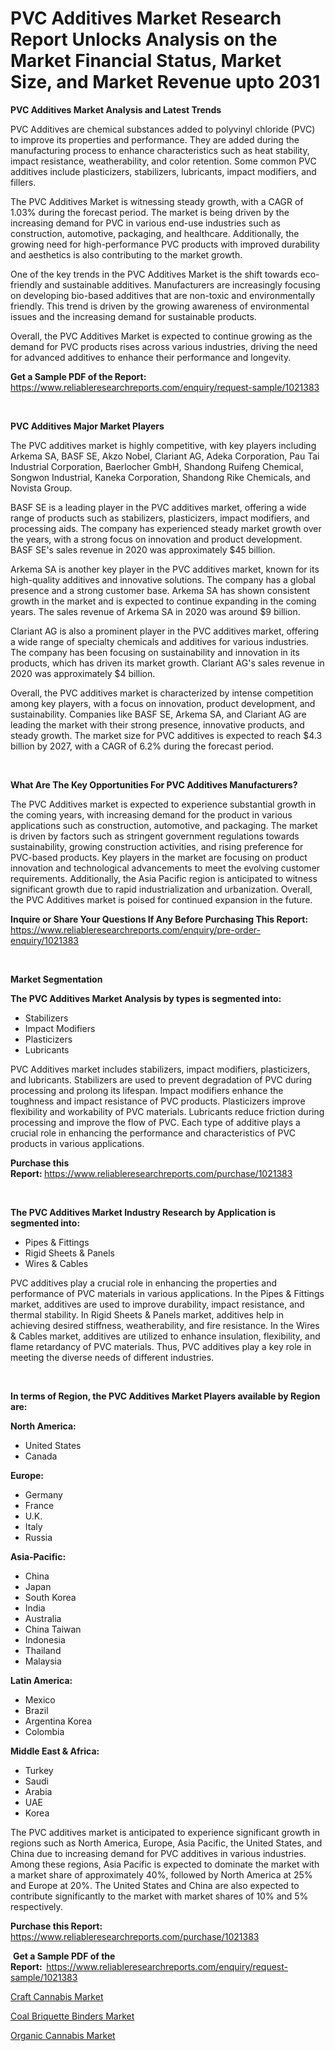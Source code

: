 <p><h1>PVC Additives Market Research Report Unlocks Analysis on the Market Financial Status, Market Size, and Market Revenue upto 2031</h1></p><p><strong>PVC Additives Market Analysis and Latest Trends</strong></p>
<p><p>PVC Additives are chemical substances added to polyvinyl chloride (PVC) to improve its properties and performance. They are added during the manufacturing process to enhance characteristics such as heat stability, impact resistance, weatherability, and color retention. Some common PVC additives include plasticizers, stabilizers, lubricants, impact modifiers, and fillers.</p><p>The PVC Additives Market is witnessing steady growth, with a CAGR of 1.03% during the forecast period. The market is being driven by the increasing demand for PVC in various end-use industries such as construction, automotive, packaging, and healthcare. Additionally, the growing need for high-performance PVC products with improved durability and aesthetics is also contributing to the market growth.</p><p>One of the key trends in the PVC Additives Market is the shift towards eco-friendly and sustainable additives. Manufacturers are increasingly focusing on developing bio-based additives that are non-toxic and environmentally friendly. This trend is driven by the growing awareness of environmental issues and the increasing demand for sustainable products.</p><p>Overall, the PVC Additives Market is expected to continue growing as the demand for PVC products rises across various industries, driving the need for advanced additives to enhance their performance and longevity.</p></p>
<p><strong>Get a Sample PDF of the Report:&nbsp;</strong> <a href="https://www.reliableresearchreports.com/enquiry/request-sample/1021383">https://www.reliableresearchreports.com/enquiry/request-sample/1021383</a></p>
<p>&nbsp;</p>
<p><strong>PVC Additives Major Market Players</strong></p>
<p><p>The PVC additives market is highly competitive, with key players including Arkema SA, BASF SE, Akzo Nobel, Clariant AG, Adeka Corporation, Pau Tai Industrial Corporation, Baerlocher GmbH, Shandong Ruifeng Chemical, Songwon Industrial, Kaneka Corporation, Shandong Rike Chemicals, and Novista Group.</p><p>BASF SE is a leading player in the PVC additives market, offering a wide range of products such as stabilizers, plasticizers, impact modifiers, and processing aids. The company has experienced steady market growth over the years, with a strong focus on innovation and product development. BASF SE's sales revenue in 2020 was approximately $45 billion.</p><p>Arkema SA is another key player in the PVC additives market, known for its high-quality additives and innovative solutions. The company has a global presence and a strong customer base. Arkema SA has shown consistent growth in the market and is expected to continue expanding in the coming years. The sales revenue of Arkema SA in 2020 was around $9 billion.</p><p>Clariant AG is also a prominent player in the PVC additives market, offering a wide range of specialty chemicals and additives for various industries. The company has been focusing on sustainability and innovation in its products, which has driven its market growth. Clariant AG's sales revenue in 2020 was approximately $4 billion.</p><p>Overall, the PVC additives market is characterized by intense competition among key players, with a focus on innovation, product development, and sustainability. Companies like BASF SE, Arkema SA, and Clariant AG are leading the market with their strong presence, innovative products, and steady growth. The market size for PVC additives is expected to reach $4.3 billion by 2027, with a CAGR of 6.2% during the forecast period.</p></p>
<p>&nbsp;</p>
<p><strong>What Are The Key Opportunities For PVC Additives Manufacturers?</strong></p>
<p><p>The PVC Additives market is expected to experience substantial growth in the coming years, with increasing demand for the product in various applications such as construction, automotive, and packaging. The market is driven by factors such as stringent government regulations towards sustainability, growing construction activities, and rising preference for PVC-based products. Key players in the market are focusing on product innovation and technological advancements to meet the evolving customer requirements. Additionally, the Asia Pacific region is anticipated to witness significant growth due to rapid industrialization and urbanization. Overall, the PVC Additives market is poised for continued expansion in the future.</p></p>
<p><strong>Inquire or Share Your Questions If Any Before Purchasing This Report:</strong> <a href="https://www.reliableresearchreports.com/enquiry/pre-order-enquiry/1021383">https://www.reliableresearchreports.com/enquiry/pre-order-enquiry/1021383</a></p>
<p>&nbsp;</p>
<p><strong>Market Segmentation</strong></p>
<p><strong>The PVC Additives Market Analysis by types is segmented into:</strong></p>
<p><ul><li>Stabilizers</li><li>Impact Modifiers</li><li>Plasticizers</li><li>Lubricants</li></ul></p>
<p><p>PVC Additives market includes stabilizers, impact modifiers, plasticizers, and lubricants. Stabilizers are used to prevent degradation of PVC during processing and prolong its lifespan. Impact modifiers enhance the toughness and impact resistance of PVC products. Plasticizers improve flexibility and workability of PVC materials. Lubricants reduce friction during processing and improve the flow of PVC. Each type of additive plays a crucial role in enhancing the performance and characteristics of PVC products in various applications.</p></p>
<p><strong>Purchase this Report:&nbsp;</strong><a href="https://www.reliableresearchreports.com/purchase/1021383">https://www.reliableresearchreports.com/purchase/1021383</a></p>
<p>&nbsp;</p>
<p><strong>The PVC Additives Market Industry Research by Application is segmented into:</strong></p>
<p><ul><li>Pipes & Fittings</li><li>Rigid Sheets & Panels</li><li>Wires & Cables</li></ul></p>
<p><p>PVC additives play a crucial role in enhancing the properties and performance of PVC materials in various applications. In the Pipes & Fittings market, additives are used to improve durability, impact resistance, and thermal stability. In Rigid Sheets & Panels market, additives help in achieving desired stiffness, weatherability, and fire resistance. In the Wires & Cables market, additives are utilized to enhance insulation, flexibility, and flame retardancy of PVC materials. Thus, PVC additives play a key role in meeting the diverse needs of different industries.</p></p>
<p>&nbsp;</p>
<p><strong>In terms of Region, the PVC Additives Market Players available by Region are:</strong></p>
<p>
    <p> <strong> North America: </strong>
        <ul>
            <li>United States</li>
            <li>Canada</li>
        </ul>
        </p> 
    <p> <strong> Europe: </strong>
        <ul>
            <li>Germany</li>
            <li>France</li>
            <li>U.K.</li>
            <li>Italy</li>
            <li>Russia</li>
        </ul>
        </p> 
    <p> <strong> Asia-Pacific: </strong>
        <ul>
            <li>China</li>
            <li>Japan</li>
            <li>South Korea</li>
            <li>India</li>
            <li>Australia</li>
            <li>China Taiwan</li>
            <li>Indonesia</li>
            <li>Thailand</li>
            <li>Malaysia</li>
        </ul>
        </p> 
    <p> <strong> Latin America: </strong>
        <ul>
            <li>Mexico</li>
            <li>Brazil</li>
            <li>Argentina Korea</li>
            <li>Colombia</li>
        </ul>
        </p> 
    <p> <strong> Middle East & Africa: </strong>
        <ul>
            <li>Turkey</li>
            <li>Saudi</li>
            <li>Arabia</li>
            <li>UAE</li>
            <li>Korea</li>
        </ul>
    </p>
    </p>
<p><p>The PVC additives market is anticipated to experience significant growth in regions such as North America, Europe, Asia Pacific, the United States, and China due to increasing demand for PVC additives in various industries. Among these regions, Asia Pacific is expected to dominate the market with a market share of approximately 40%, followed by North America at 25% and Europe at 20%. The United States and China are also expected to contribute significantly to the market with market shares of 10% and 5% respectively.</p></p>
<p><strong>Purchase this Report: </strong><a href="https://www.reliableresearchreports.com/purchase/1021383">https://www.reliableresearchreports.com/purchase/1021383</a></p>
<p>&nbsp;<strong>Get a Sample PDF of the Report:&nbsp;&nbsp;</strong><a href="https://www.reliableresearchreports.com/enquiry/request-sample/1021383">https://www.reliableresearchreports.com/enquiry/request-sample/1021383</a></p>
<p><strong></strong></p>
<p><p><a href="https://view.publitas.com/reportprime-1/craft-cannabis-market-research-report-the-key-to-successful-business-strategy-forecasted-for-period-from-2023-2030/">Craft Cannabis Market</a></p><p><a href="https://view.publitas.com/reportprime-1/coal-briquette-binders-market-size-growth-outlook-from-2023-to-2030-projecting-at-markets-trends-analysis-by-application-regional-outlook-and-revenue/">Coal Briquette Binders Market</a></p><p><a href="https://view.publitas.com/reportprime-1/organic-cannabis-market-size-growth-outlook-from-2023-to-2030-projecting-at-markets-trends-analysis-by-application-regional-outlook-and-revenue/">Organic Cannabis Market</a></p></p>